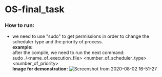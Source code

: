 # OS-final_task

### How to run:
* we need to use "sudo" to get permissions in order to change the scheduler type and the priority of process.\
 **example:**\
 after the compile, we need to run the next command:\
 sudo ./<name_of_execution_file> <number_of_scheduler_type> <number_of_priority>\
**Image for demonstration:**
 ![Screenshot from 2020-08-02 16-51-27](https://user-images.githubusercontent.com/57325378/89124598-f2d48c00-d4e0-11ea-865a-15bbe700f01e.png)

 
 

